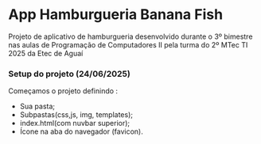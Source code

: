 # App Hamburgueria Banana Fish
Projeto de aplicativo de hamburgueria
desenvolvido durante o 3º bimestre nas aulas de 
Programação de Computadores II pela turma do 2º
MTec TI 2025 da Etec de Aguaí

### Setup do projeto (24/06/2025)
Começamos o projeto definindo :
* Sua pasta;
* Subpastas(css,js, img, templates); 
* index.html(com nuvbar superior);
* Ícone na aba do navegador (favicon).